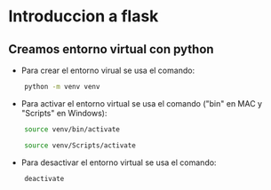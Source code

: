 # Introduccion a flask

## Creamos entorno virtual con python 

- Para crear el entorno virual se usa el comando: 
```bash
    python -m venv venv
```
- Para activar el entorno virtual se usa el comando ("bin" en MAC y "Scripts" en Windows):
```bash
    source venv/bin/activate
```
```bash
    source venv/Scripts/activate
```
- Para desactivar el entorno virtual se usa el comando:
```bash
    deactivate
```